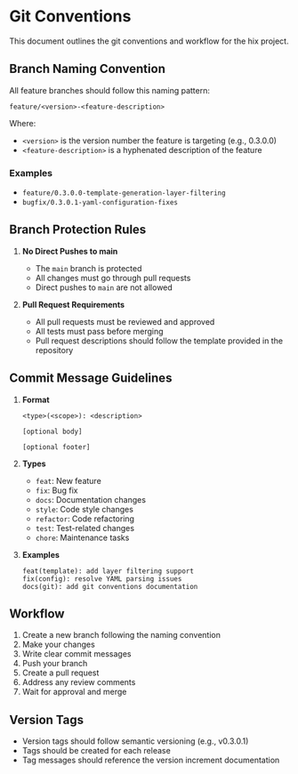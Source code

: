 # Git Conventions

This document outlines the git conventions and workflow for the hix project.

## Branch Naming Convention

All feature branches should follow this naming pattern:
```
feature/<version>-<feature-description>
```

Where:
- `<version>` is the version number the feature is targeting (e.g., 0.3.0.0)
- `<feature-description>` is a hyphenated description of the feature

### Examples
- `feature/0.3.0.0-template-generation-layer-filtering`
- `bugfix/0.3.0.1-yaml-configuration-fixes`

## Branch Protection Rules

1. **No Direct Pushes to main**
   - The `main` branch is protected
   - All changes must go through pull requests
   - Direct pushes to `main` are not allowed

2. **Pull Request Requirements**
   - All pull requests must be reviewed and approved
   - All tests must pass before merging
   - Pull request descriptions should follow the template provided in the repository

## Commit Message Guidelines

1. **Format**
   ```
   <type>(<scope>): <description>

   [optional body]

   [optional footer]
   ```

2. **Types**
   - `feat`: New feature
   - `fix`: Bug fix
   - `docs`: Documentation changes
   - `style`: Code style changes
   - `refactor`: Code refactoring
   - `test`: Test-related changes
   - `chore`: Maintenance tasks

3. **Examples**
   ```
   feat(template): add layer filtering support
   fix(config): resolve YAML parsing issues
   docs(git): add git conventions documentation
   ```

## Workflow

1. Create a new branch following the naming convention
2. Make your changes
3. Write clear commit messages
4. Push your branch
5. Create a pull request
6. Address any review comments
7. Wait for approval and merge

## Version Tags

- Version tags should follow semantic versioning (e.g., v0.3.0.1)
- Tags should be created for each release
- Tag messages should reference the version increment documentation 